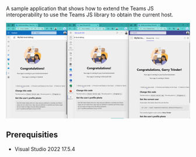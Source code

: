 ﻿A sample application that shows how to extend the Teams JS interoperability to use the Teams JS library to obtain the current host.

![Screenshot of an app running in Outlook, Microsoft 365 and Microsoft Teams displaying the host name that the app is running in](screenshot.png)

## Prerequisities

- Visual Studio 2022 17.5.4